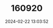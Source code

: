 ---
title: "160920"
category: "Cheritra freja"
draft: false
date: 2024-02-22 13:03:52
languages:
  English: ["Common Imperial"]
---
